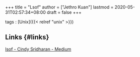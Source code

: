 +++
title = "Lsof"
author = ["Jethro Kuan"]
lastmod = 2020-05-31T02:57:34+08:00
draft = false
+++

tags
: [Unix]({{< relref "unix" >}})

## Links {#links}

[lsof - Cindy Sridharan - Medium](https://medium.com/@copyconstruct/lsof-f2b224eee7b5)
